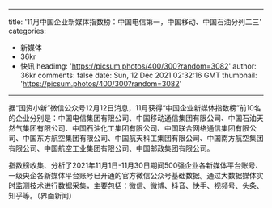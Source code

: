 
---
title: '11月中国企业新媒体指数榜：中国电信第一，中国移动、中国石油分列二三'
categories: 
 - 新媒体
 - 36kr
 - 快讯
headimg: 'https://picsum.photos/400/300?random=3082'
author: 36kr
comments: false
date: Sun, 12 Dec 2021 02:32:16 GMT
thumbnail: 'https://picsum.photos/400/300?random=3082'
---

<div>   
据“国资小新”微信公众号12月12日消息，11月获得“中国企业新媒体指数榜”前10名的企业分别是：中国电信集团有限公司、中国移动通信集团有限公司、中国石油天然气集团有限公司、中国石油化工集团有限公司、中国联合网络通信集团有限公司、中国东方航空集团有限公司、中国航天科工集团有限公司、中国南方航空集团有限公司、中国航空工业集团有限公司、中国邮政集团有限公司。

指数榜收集、分析了2021年11月1日-11月30日期间500强企业各新媒体平台账号、一级央企各新媒体平台账号已开通的官方微信公众号基础数据。通过大数据媒体实时监测技术进行数据采集，主要包括：微信、微博、抖音、快手、视频号、头条、知乎等。（界面新闻）  
</div>
            